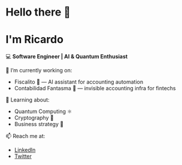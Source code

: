 # Hello there 👋
# I'm Ricardo

💻 **Software Engineer | AI & Quantum Enthusiast**

🚀 I’m currently working on:
- Fiscalito 🧾 — AI assistant for accounting automation
- Contabilidad Fantasma 👻 — invisible accounting infra for fintechs

🧠 Learning about:
- Quantum Computing ⚛️
- Cryptography 🔐
- Business strategy 💼

📫 Reach me at:
- [LinkedIn](https://linkedin.com/in/ricardor)
- [Twitter](https://x.com/ricardor)
<!--
**starscourgerykard/starscourgerykard** is a ✨ _special_ ✨ repository because its `README.md` (this file) appears on your GitHub profile.

Here are some ideas to get you started:

- 🔭 I’m currently working on ... - Fiscalito 🧾 — AI assistant for accounting automation
- Contabilidad Fantasma 👻 — invisible accounting infra for fintechs
- 🌱 I’m currently learning ... - Quantum Computing ⚛️
- Cryptography 🔐
- Business strategy 💼
- 👯 I’m looking to collaborate on ...
- 🤔 I’m looking for help with ...
- 💬 Ask me about ...
- 📫 How to reach me: ... - [LinkedIn](https://linkedin.com/in/ricardor)
- [Twitter](https://x.com/ricardor)
- 😄 Pronouns: ...
- ⚡ Fun fact: ...
-->
